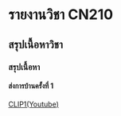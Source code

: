 # รายงานวิชา CN210

## สรุปเนื้อหาวิชา

### สรุปเนื้อหา

#### ส่งการบ้านครั้งที่ 1

   [CLIP1(Youtube)](https://youtu.be/qxfaD4DFBt8)

